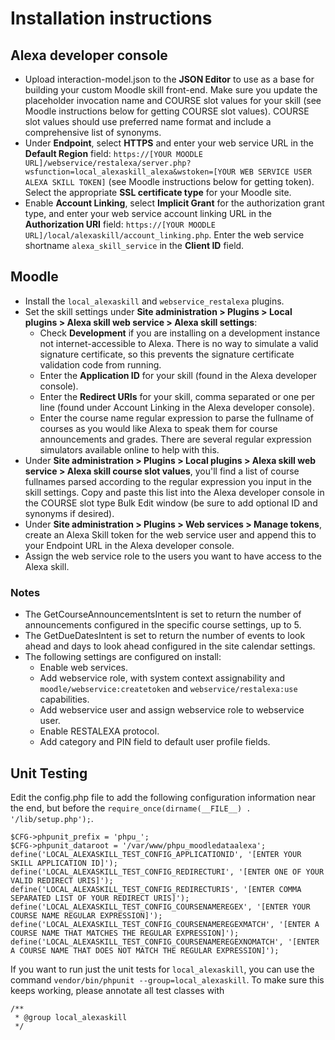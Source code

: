 # Installation instructions
## Alexa developer console

- Upload interaction-model.json to the **JSON Editor** to use as a base for building your custom Moodle skill front-end. Make sure you update the placeholder invocation name and COURSE slot values for your skill (see Moodle instructions below for getting COURSE slot values). COURSE slot values should use preferred name format and include a comprehensive list of synonyms.
- Under **Endpoint**, select **HTTPS** and enter your web service URL in the **Default Region** field: `https://[YOUR MOODLE URL]/webservice/restalexa/server.php?wsfunction=local_alexaskill_alexa&wstoken=[YOUR WEB SERVICE USER ALEXA SKILL TOKEN]` (see Moodle instructions below for getting token). Select the appropriate **SSL certificate type** for your Moodle site.
- Enable **Account Linking**, select **Implicit Grant** for the authorization grant type, and enter your web service account linking URL in the **Authorization URI** field: `https://[YOUR MOODLE URL]/local/alexaskill/account_linking.php`. Enter the web service shortname `alexa_skill_service` in the **Client ID** field. 
  

## Moodle
- Install the `local_alexaskill` and `webservice_restalexa` plugins.
- Set the skill settings under **Site administration > Plugins > Local plugins > Alexa skill web service > Alexa skill settings**: 
  - Check **Development** if you are installing on a development instance not  internet-accessible to Alexa. There is no way to simulate a valid signature certificate, so this prevents the signature certificate validation code from running.
  - Enter the **Application ID** for your skill (found in the Alexa developer console).
  - Enter the **Redirect URIs** for your skill, comma separated or one per line (found under Account Linking in the Alexa developer console).
  - Enter the course name regular expression to parse the fullname of courses as you would like Alexa to speak them for course announcements and grades. There are several regular expression simulators available online to help with this.
- Under **Site administration > Plugins > Local plugins > Alexa skill web service > Alexa skill course slot values**, you'll find a list of course fullnames parsed according to the regular expression you input in the skill settings. Copy and paste this list into the Alexa developer console in the COURSE slot type Bulk Edit window (be sure to add optional ID and synonyms if desired).
- Under **Site administration > Plugins > Web services > Manage tokens**, create an Alexa Skill token for the web service user and append this to your Endpoint URL in the Alexa developer console.
- Assign the web service role to the users you want to have access to the Alexa skill.

### Notes
- The GetCourseAnnouncementsIntent is set to return the number of announcements configured in the specific course settings, up to 5.
- The GetDueDatesIntent is set to return the number of events to look ahead and days to look ahead configured in the site calendar settings.
- The following settings are configured on install:
  - Enable web services.
  - Add webservice role, with system context assignability and `moodle/webservice:createtoken` and `webservice/restalexa:use` capabilities.
  - Add webservice user and assign webservice role to webservice user.
  - Enable RESTALEXA protocol.
  - Add category and PIN field to default user profile fields.

## Unit Testing
Edit the config.php file to add the following configuration information near the end, but before the `require_once(dirname(__FILE__) . '/lib/setup.php');`.
```
$CFG->phpunit_prefix = 'phpu_';
$CFG->phpunit_dataroot = '/var/www/phpu_moodledataalexa';
define('LOCAL_ALEXASKILL_TEST_CONFIG_APPLICATIONID', '[ENTER YOUR SKILL APPLICATION ID]');
define('LOCAL_ALEXASKILL_TEST_CONFIG_REDIRECTURI', '[ENTER ONE OF YOUR VALID REDIRECT URIS]');
define('LOCAL_ALEXASKILL_TEST_CONFIG_REDIRECTURIS', '[ENTER COMMA SEPARATED LIST OF YOUR REDIRECT URIS]');
define('LOCAL_ALEXASKILL_TEST_CONFIG_COURSENAMEREGEX', '[ENTER YOUR COURSE NAME REGULAR EXPRESSION]');
define('LOCAL_ALEXASKILL_TEST_CONFIG_COURSENAMEREGEXMATCH', '[ENTER A COURSE NAME THAT MATCHES THE REGULAR EXPRESSION]');
define('LOCAL_ALEXASKILL_TEST_CONFIG_COURSENAMEREGEXNOMATCH', '[ENTER A COURSE NAME THAT DOES NOT MATCH THE REGULAR EXPRESSION]');
```
If you want to run just the unit tests for `local_alexaskill`, you can use the command `vendor/bin/phpunit --group=local_alexaskill`. To make sure this keeps working, please annotate all test classes with
```
/**
 * @group local_alexaskill
 */
```
